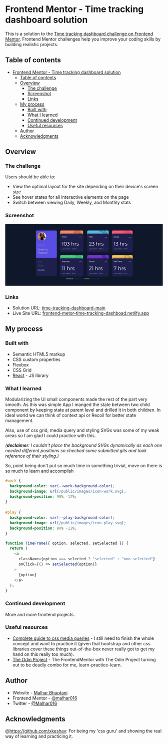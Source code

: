 # Frontend Mentor - Time tracking dashboard solution

This is a solution to the [Time tracking dashboard challenge on Frontend Mentor](https://www.frontendmentor.io/challenges/time-tracking-dashboard-UIQ7167Jw). Frontend Mentor challenges help you improve your coding skills by building realistic projects. 

## Table of contents

- [Frontend Mentor - Time tracking dashboard solution](#frontend-mentor---time-tracking-dashboard-solution)
  - [Table of contents](#table-of-contents)
  - [Overview](#overview)
    - [The challenge](#the-challenge)
    - [Screenshot](#screenshot)
    - [Links](#links)
  - [My process](#my-process)
    - [Built with](#built-with)
    - [What I learned](#what-i-learned)
    - [Continued development](#continued-development)
    - [Useful resources](#useful-resources)
  - [Author](#author)
  - [Acknowledgments](#acknowledgments)


## Overview

### The challenge

Users should be able to:

- View the optimal layout for the site depending on their device's screen size
- See hover states for all interactive elements on the page
- Switch between viewing Daily, Weekly, and Monthly stats

### Screenshot

![Design preview for the Time tracking dashboard coding challenge](./design/solution_screen_shot.jpg)

### Links

- Solution URL: [time-tracking-dashboard-main](https://github.com/malhar016/time-tracking-dashboard-main)
- Live Site URL: [frontend-metor-time-tracking-dashboad.netlify.app](https://frontend-metor-time-tracking-dashboad.netlify.app/)

## My process

### Built with

- Semantic HTML5 markup
- CSS custom properties
- Flexbox
- CSS Grid
- [React](https://reactjs.org/) - JS library

### What I learned

Modularizing the UI small components made the rest of the part very smooth. As this was simple App I manged the state between two child component by keeping state at parent level and drilled it in both children. In ideal world we can think of context api or Recoil for better state management.

Also, use of css grid, media query and styling SVGs was some of my weak areas so I am glad I could practice with this. 

_(**declaimer**: I couldn't place the background SVGs dynamically as each one needed different positions so checked some submitted gits and took reference of their styling.)_

So, point being don't put so much time in something trivial, move on there is so much to learn and accomplish

```css
#work {
  background-color: var(--work-background-color);
  background-image: url(/public/images/icon-work.svg);
  background-position: 90% -12%;
}

#play {
  background-color: var(--play-background-color);
  background-image: url(/public/images/icon-play.svg);
  background-position: 90% -12%;
}
```
```js
function TimeFrame({ option, selected, setSelected }) {
  return (
    <a
      className={option === selected ? "selected" : "non-selected"}
      onClick={() => setSelected(option)}
    >
      {option}
    </a>
  );
}
```

### Continued development

More and more frontend projects.

### Useful resources

- [Complete guide to css media queries](https://css-tricks.com/a-complete-guide-to-css-media-queries/) - I still need to finish the whole concept and want to practice it (given that bootstrap and other css libraries cover these things out-of-the-box never really got to get my hand on this really too much).
- [The Odin Project](https://www.theodinproject.com/) - The FrontendMentor with The Odin Project turning out to be deadly combo for me, learn-practice-learn.


## Author

- Website - [Malhar Bhuptani](https://portfolio-of-malhar.netlify.app/)
- Frontend Mentor - [@malhar016](https://www.frontendmentor.io/profile/malhar016)
- Twitter - [@Malhar016](https://x.com/Malhar016)

## Acknowledgments

@https://github.com/xkeshav: For being my 'css guru' and showing the real way of learning and practicing it.
